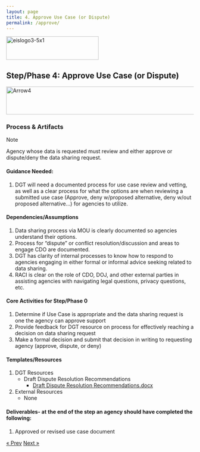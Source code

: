 ```yaml
---
layout: page
title: 4. Approve Use Case (or Dispute)
permalink: /approve/
---
```

<img width="248" height="63" alt="eislogo3-5x1" src="https://github.com/user-attachments/assets/cd28d8ce-64bd-467c-8d93-7fadab49438e" />


## Step/Phase 4: Approve Use Case (or Dispute)
<img width="930" height="75" alt="Arrow4" src="https://github.com/user-attachments/assets/8bfd154f-53f5-45fe-9732-551811ee042f" />

### Process & Artifacts
> [!NOTE]
> Agency whose data is requested must review and either approve or dispute/deny the data sharing request.
> 
#### Guidance Needed:  

1. DGT will need a documented process for use case review and vetting, as well as a clear process for what the options are when reviewing a submitted use case (Approve, deny w/proposed alternative, deny w/out proposed alternative…) for agencies to utilize.

#### Dependencies/Assumptions
1. Data sharing process via MOU is clearly documented so agencies understand their options.
2. Process for “dispute” or conflict resolution/discussion and areas to engage CDO are documented.
3. DGT has clarity of internal processes to know how to respond to agencies engaging in either formal or informal advice seeking related to data sharing.
4. RACI is clear on the role of CDO, DOJ, and other external parties in assisting agencies with navigating legal questions, privacy questions, etc.

#### Core Activities for Step/Phase 0
1. Determine if Use Case is appropriate and the data sharing request is one the agency can approve support
2. Provide feedback for DGT resource on process for effectively reaching a decision on data sharing request
3. Make a formal decision and submit that decision in writing to requesting agency (approve, dispute, or deny)

#### Templates/Resources
1. DGT Resources
     - Draft Dispute Resolution Recommendations
          -  [Draft Dispute Resolution Recommendations.docx](https://github.com/user-attachments/files/22051133/Draft.Dispute.Resolution.Recommendations.docx)
2. External Resources
     - None 

#### Deliverables- at the end of the step an agency should have completed the following:
1. Approved or revised use case document

<!-- Pagination -->
<div class="pagination">
  <a class="pagination-item older" href="{{ site.baseurl }}/define">&laquo; Prev</a>
  <a class="pagination-item newer" href="{{ site.baseurl }}/implement">Next &raquo;</a>
</div>

